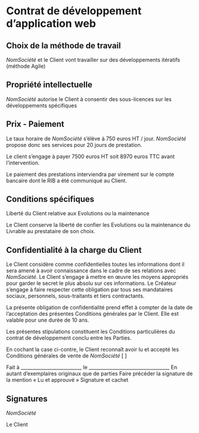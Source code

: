 # Contrat de développement d’application web## Choix de la méthode de travail_NomSociété_ et le Client vont travailler sur des développements itératifs(méthode Agile)## Propriété intellectuelle_NomSociété_ autorise le Client à consentir des sous-licences sur lesdéveloppements spécifiques## Prix - PaiementLe taux horaire de _NomSociété_ s’élève à 750 euros HT / jour. _NomSociété_propose donc ses services pour 20 jours de prestation.Le client s’engage à payer 7500 euros HT soit 8970 euros TTC avantl’intervention.Le paiement des prestations interviendra par virement sur le compte bancairedont le RIB a été communiqué au Client.## Conditions spécifiquesLiberté du Client relative aux Evolutions ou la maintenanceLe Client conserve la liberté de confier les Evolutions ou la maintenance duLivrable au prestataire de son choix.## Confidentialité à la charge du ClientLe Client considère comme confidentielles toutes les informations dont il seraamené à avoir connaissance dans le cadre de ses relations avec _NomSociété_.Le Client s’engage à mettre en œuvre les moyens appropriés pour garder lesecret le plus absolu sur ces informations. Le Créateur s’engage à fairerespecter cette obligation par tous ses mandataires sociaux, personnels,sous-traitants et tiers contractants.La présente obligation de confidentialité prend effet à compter de la date del’acceptation des présentes Conditions générales par le Client. Elle estvalable pour une durée de 10 ans.Les présentes stipulations constituent les Conditions particulières du contratde développement conclu entre les Parties.En cochant la case ci-contre, le Client reconnaît avoir lu et accepté lesConditions générales de vente de _NomSociété_ [ ]Fait à _________________________, le __________________________________En autant d’exemplaires originaux que de partiesFaire précéder la signature de la mention « Lu et approuvé »Signature et cachet## Signatures_NomSociété_Le Client